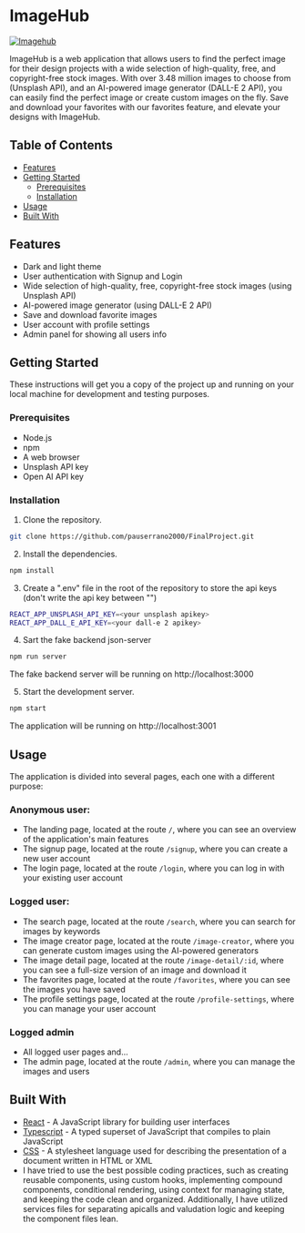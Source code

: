 # ImageHub
[![Imagehub]()](https://youtu.be/x0trsV3TUIo)

ImageHub is a web application that allows users to find the perfect image for their design projects with a wide selection of high-quality, free, and copyright-free stock images. With over 3.48 million images to choose from (Unsplash API), and an AI-powered image generator (DALL-E 2 API), you can easily find the perfect image or create custom images on the fly. Save and download your favorites with our favorites feature, and elevate your designs with ImageHub.

## Table of Contents

- [Features](#features)
- [Getting Started](#getting-started)
  - [Prerequisites](#prerequisites)
  - [Installation](#installation)
- [Usage](#usage)
- [Built With](#built-with)

## Features

- Dark and light theme
- User authentication with Signup and Login
- Wide selection of high-quality, free, copyright-free stock images (using Unsplash API)
- AI-powered image generator (using DALL-E 2 API)
- Save and download favorite images
- User account with profile settings
- Admin panel for showing all users info

## Getting Started

These instructions will get you a copy of the project up and running on your local machine for development and testing purposes.

### Prerequisites

- Node.js
- npm 
- A web browser
- Unsplash API key
- Open AI API key

### Installation

1. Clone the repository.

```bash
git clone https://github.com/pauserrano2000/FinalProject.git
```

2. Install the dependencies.

```bash
npm install
```
3. Create a ".env" file in the root of the repository to store the api keys (don't write the api key between "")

```bash
REACT_APP_UNSPLASH_API_KEY=<your unsplash apikey>
REACT_APP_DALL_E_API_KEY=<your dall-e 2 apikey>
```

4. Sart the fake backend json-server

```bash
npm run server
```

The fake backend server will be running on http://localhost:3000

5. Start the development server.

```bash
npm start
```

The application will be running on http://localhost:3001

## Usage

The application is divided into several pages, each one with a different purpose:

### Anonymous user:
- The landing page, located at the route `/`, where you can see an overview of the application's main features
- The signup page, located at the route `/signup`, where you can create a new user account
- The login page, located at the route `/login`, where you can log in with your existing user account

### Logged user:
- The search page, located at the route `/search`, where you can search for images by keywords
- The image creator page, located at the route `/image-creator`, where you can generate custom images using the AI-powered generators
- The image detail page, located at the route `/image-detail/:id`, where you can see a full-size version of an image and download it
- The favorites page, located at the route `/favorites`, where you can see the images you have saved
- The profile settings page, located at the route `/profile-settings`, where you can manage your user account

### Logged  admin
- All logged user pages and...
- The admin page, located at the route `/admin`, where you can manage the images and users


## Built With
- [React](https://reactjs.org/) - A JavaScript library for building user interfaces
- [Typescript](https://www.typescriptlang.org/) - A typed superset of JavaScript that compiles to plain JavaScript
- [CSS](https://developer.mozilla.org/en-US/docs/Web/CSS) - A stylesheet language used for describing the presentation of a document written in HTML or XML
- I have tried to use the best possible coding practices, such as creating reusable components, using custom hooks, implementing compound components, conditional rendering, using context for managing state, and keeping the code clean and organized. Additionally, I have utilized services files for separating apicalls and valudation logic and keeping the component files lean.